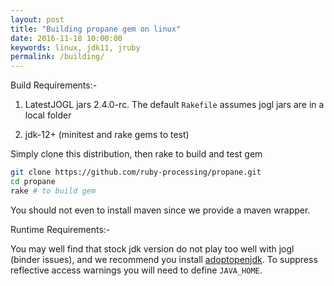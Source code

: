 ```yaml
---
layout: post
title: "Building propane gem on linux"
date: 2016-11-18 10:00:00
keywords: linux, jdk11, jruby
permalink: /building/
---
```


Build Requirements:-

1. LatestJOGL jars 2.4.0-rc. The default `Rakefile` assumes jogl jars are in a local folder

2. jdk-12+ (minitest and rake gems to test)

Simply clone this distribution, then rake to build and test gem
```bash
git clone https://github.com/ruby-processing/propane.git
cd propane
rake # to build gem
```

You should not even to install maven since we provide a maven wrapper.

Runtime Requirements:-

You may well find that stock jdk version do not play too well with jogl (binder issues), and we recommend you install [adoptopenjdk][adopt].  To suppress reflective access warnings you will need to define `JAVA_HOME`.

[adopt]:http://ruby-processing.github.io/java/JRubyArt_propane/
[launcher]:http://ruby-processing.github.io/jruby/propane/
